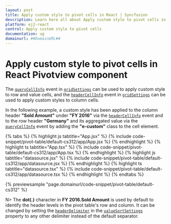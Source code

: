 ```yaml
---
layout: post
title: Apply custom style to pivot cells in React | Syncfusion
description: Learn here all about Apply custom style to pivot cells in Syncfusion React Pivotview component of Syncfusion Essential JS 2 and more.
platform: ej2-react
control: Apply custom style to pivot cells 
documentation: ug
domainurl: ##DomainURL##
---
```


# Apply custom style to pivot cells in React Pivotview component

The [`queryCellInfo`](https://ej2.syncfusion.com/react/documentation/api/grid/#querycellinfo) event in [`gridSettings`](https://ej2.syncfusion.com/react/documentation/api/pivotview/gridSettings) can be used to apply custom style to row and value cells, and the [`headerCellInfo`](https://ej2.syncfusion.com/react/documentation/api/grid/#headercellinfo) event in [`gridSettings`](https://ej2.syncfusion.com/react/documentation/api/pivotview/gridSettings) can be used to apply custom styles to column cells.

In the following example, a custom style has been applied to the column header **"Sold Amount"** under **"FY 2016"** via the [`headerCellInfo`](https://ej2.syncfusion.com/react/documentation/api/grid/#headercellinfo) event and to the row header **"Germany"** and its aggregated value via the [`queryCellInfo`](https://ej2.syncfusion.com/react/documentation/api/grid/#querycellinfo) event by adding the **"e-custom"** class to the cell element.

{% tabs %}
{% highlight js tabtitle="App.jsx" %}
{% include code-snippet/pivot-table/default-cs312/app/App.jsx %}
{% endhighlight %}
{% highlight ts tabtitle="App.tsx" %}
{% include code-snippet/pivot-table/default-cs312/app/App.tsx %}
{% endhighlight %}
{% highlight js tabtitle="datasource.jsx" %}
{% include code-snippet/pivot-table/default-cs312/app/datasource.jsx %}
{% endhighlight %}
{% highlight ts tabtitle="datasource.tsx" %}
{% include code-snippet/pivot-table/default-cs312/app/datasource.tsx %}
{% endhighlight %}
{% endtabs %}

 {% previewsample "page.domainurl/code-snippet/pivot-table/default-cs312" %}

N> The **dot(.)** character in **FY 2016.Sold Amount** is used by default to identify the header levels in the pivot table's row and column. It can be changed by setting the [`headerDelimiter`](https://helpej2.syncfusion.com/react/documentation/api/pivotview/valueSortSettingsModel/#headerdelimiter) in the [`valueSortSettings`](https://helpej2.syncfusion.com/react/documentation/api/pivotview/dataSourceSettings/#valuesortsettings) property to any other delimiter instead of the default separator.